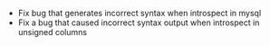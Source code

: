 - Fix bug that generates incorrect syntax when introspect in mysql
- Fix a bug that caused incorrect syntax output when introspect in unsigned columns